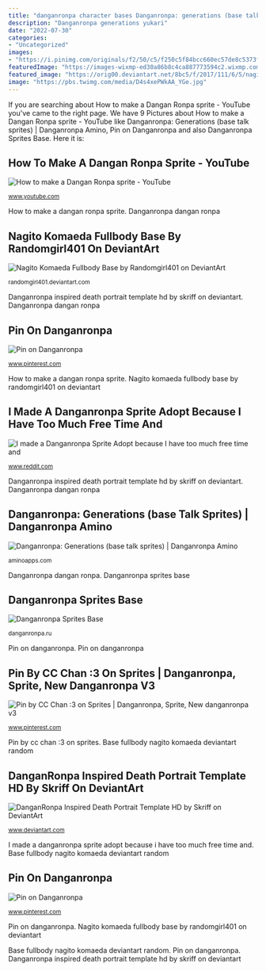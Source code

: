 ```yaml
---
title: "danganronpa character bases Danganronpa: generations (base talk sprites)"
description: "Danganronpa generations yukari"
date: "2022-07-30"
categories:
- "Uncategorized"
images:
- "https://i.pinimg.com/originals/f2/50/c5/f250c5f84bcc660ec57de8c5373f1dfb.png"
featuredImage: "https://images-wixmp-ed30a86b8c4ca887773594c2.wixmp.com/i/a5c51a43-3493-4b8d-9626-c8c4181173da/dbnpnhm-d57816c3-f31a-4860-af8b-7f86c9c18d9d.png"
featured_image: "https://orig00.deviantart.net/8bc5/f/2017/111/6/5/nagito_komaeda_fullbody_base_by_randomgirl401-db6l1j3.png"
image: "https://pbs.twimg.com/media/D4s4xePWkAA_YGe.jpg"
---
```


If you are searching about How to make a Dangan Ronpa sprite - YouTube you've came to the right page. We have 9 Pictures about How to make a Dangan Ronpa sprite - YouTube like Danganronpa: Generations (base talk sprites) | Danganronpa Amino, Pin on Danganronpa and also Danganronpa Sprites Base. Here it is:

## How To Make A Dangan Ronpa Sprite - YouTube

![How to make a Dangan Ronpa sprite - YouTube](http://i.ytimg.com/vi/JtwWBClmlgI/maxresdefault.jpg "Pin by cc chan :3 on sprites")

<small>www.youtube.com</small>

How to make a dangan ronpa sprite. Danganronpa dangan ronpa

## Nagito Komaeda Fullbody Base By Randomgirl401 On DeviantArt

![Nagito Komaeda Fullbody Base by Randomgirl401 on DeviantArt](https://orig00.deviantart.net/8bc5/f/2017/111/6/5/nagito_komaeda_fullbody_base_by_randomgirl401-db6l1j3.png "Danganronpa death portrait template inspired favourites")

<small>randomgirl401.deviantart.com</small>

Danganronpa inspired death portrait template hd by skriff on deviantart. Danganronpa dangan ronpa

## Pin On Danganronpa

![Pin on Danganronpa](https://i.pinimg.com/originals/f2/50/c5/f250c5f84bcc660ec57de8c5373f1dfb.png "Danganronpa inspired death portrait template hd by skriff on deviantart")

<small>www.pinterest.com</small>

How to make a dangan ronpa sprite. Nagito komaeda fullbody base by randomgirl401 on deviantart

## I Made A Danganronpa Sprite Adopt Because I Have Too Much Free Time And

![I made a Danganronpa Sprite Adopt because I have too much free time and](https://i.redd.it/lk6o1r6qe1u31.png "Danganronpa inspired death portrait template hd by skriff on deviantart")

<small>www.reddit.com</small>

Danganronpa inspired death portrait template hd by skriff on deviantart. Danganronpa dangan ronpa

## Danganronpa: Generations (base Talk Sprites) | Danganronpa Amino

![Danganronpa: Generations (base talk sprites) | Danganronpa Amino](https://pm1.narvii.com/7603/78b807d2549ec92d921ba265bcecb9b4fc8b710fr1-1535-2048v2_hq.jpg "Danganronpa sprites bases adopt")

<small>aminoapps.com</small>

Danganronpa dangan ronpa. Danganronpa sprites base

## Danganronpa Sprites Base

![Danganronpa Sprites Base](https://pbs.twimg.com/media/D4s4xePWkAA_YGe.jpg "I made a danganronpa sprite adopt because i have too much free time and")

<small>danganronpa.ru</small>

Pin on danganronpa. Pin on danganronpa

## Pin By CC Chan :3 On Sprites | Danganronpa, Sprite, New Danganronpa V3

![Pin by CC Chan :3 on Sprites | Danganronpa, Sprite, New danganronpa v3](https://i.pinimg.com/originals/e6/36/b2/e636b2f5850a4fc5d49960d7452968a3.png "Base fullbody nagito komaeda deviantart random")

<small>www.pinterest.com</small>

Pin by cc chan :3 on sprites. Base fullbody nagito komaeda deviantart random

## DanganRonpa Inspired Death Portrait Template HD By Skriff On DeviantArt

![DanganRonpa Inspired Death Portrait Template HD by Skriff on DeviantArt](https://images-wixmp-ed30a86b8c4ca887773594c2.wixmp.com/i/a5c51a43-3493-4b8d-9626-c8c4181173da/dbnpnhm-d57816c3-f31a-4860-af8b-7f86c9c18d9d.png "Danganronpa inspired death portrait template hd by skriff on deviantart")

<small>www.deviantart.com</small>

I made a danganronpa sprite adopt because i have too much free time and. Base fullbody nagito komaeda deviantart random

## Pin On Danganronpa

![Pin on Danganronpa](https://i.pinimg.com/736x/d6/41/22/d641224227a2d37045c972e647d9db31.jpg "Base fullbody nagito komaeda deviantart random")

<small>www.pinterest.com</small>

Pin on danganronpa. Nagito komaeda fullbody base by randomgirl401 on deviantart

Base fullbody nagito komaeda deviantart random. Pin on danganronpa. Danganronpa inspired death portrait template hd by skriff on deviantart
